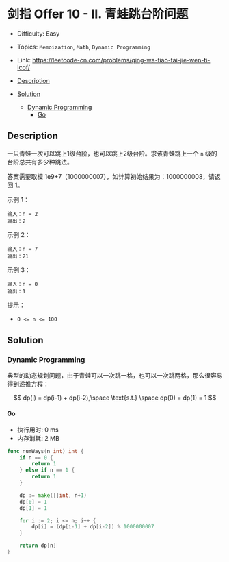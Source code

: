 <!-- omit in toc -->
# 剑指 Offer 10 - II.  青蛙跳台阶问题

- Difficulty: Easy
- Topics: `Memoization`, `Math`, `Dynamic Programming`
- Link: https://leetcode-cn.com/problems/qing-wa-tiao-tai-jie-wen-ti-lcof/

- [Description](#description)
- [Solution](#solution)
  - [Dynamic Programming](#dynamic-programming)
    - [Go](#go)

## Description

一只青蛙一次可以跳上1级台阶，也可以跳上2级台阶。求该青蛙跳上一个 `n` 级的台阶总共有多少种跳法。

答案需要取模 1e9+7（1000000007），如计算初始结果为：1000000008，请返回 1。

示例 1：
```
输入：n = 2
输出：2
```
示例 2：
```
输入：n = 7
输出：21
```
示例 3：
```
输入：n = 0
输出：1
```
提示：

- `0 <= n <= 100`

## Solution

### Dynamic Programming

典型的动态规划问题，由于青蛙可以一次跳一格，也可以一次跳两格，那么很容易得到递推方程：

$$
dp(i) = dp(i-1) + dp(i-2),\space \text{s.t.} \space dp(0) = dp(1) = 1
$$

#### Go

- 执行用时: 0 ms
- 内存消耗: 2 MB

```go
func numWays(n int) int {
    if n == 0 {
        return 1
    } else if n == 1 {
        return 1
    }

    dp := make([]int, n+1)
    dp[0] = 1
    dp[1] = 1

    for i := 2; i <= n; i++ {
        dp[i] = (dp[i-1] + dp[i-2]) % 1000000007
    }

    return dp[n]
}
```
